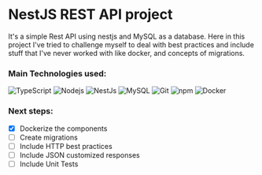 # NestJS REST API project

It's a simple Rest API using nestjs and MySQL as a database. Here in this project I've tried to challenge myself to deal with best practices and include stuff that I've never worked with like docker, and concepts of migrations.

### Main Technologies used:

<p display="inline-flex">
  <img alt="TypeScript" src="https://img.shields.io/badge/-TypeScript-007ACC?style=flat-square&logo=typescript&logoColor=white" />
  <img alt="Nodejs" src="https://img.shields.io/badge/-Nodejs-43853d?style=flat-square&logo=Node.js&logoColor=white" />
  <img alt="NestJs" src="https://img.shields.io/badge/-NestJs-ea2845?style=flat-square&logo=nestjs&logoColor=white" />
  <img alt="MySQL" src="https://img.shields.io/badge/MySQL-005C84?style=flat-square&logo=mysql&logoColor=white" /> 
  <img alt="Git" src="https://img.shields.io/badge/-Git-F05032?style=flat-square&logo=git&logoColor=white" />
  <img alt="npm" src="https://img.shields.io/badge/-NPM-CB3837?style=flat-square&logo=npm&logoColor=white" />
  <img alt="Docker" src="https://img.shields.io/badge/-Docker-46a2f1?style=flat-square&logo=docker&logoColor=white" />
</p>

### Next steps:

- [x] Dockerize the components
- [ ] Create migrations
- [ ] Include HTTP best practices
- [ ] Include JSON customized responses
- [ ] Include Unit Tests
